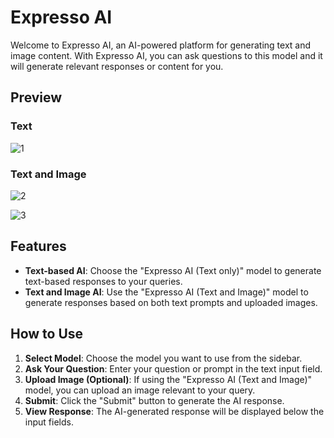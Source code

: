 
# Expresso AI

Welcome to Expresso AI, an AI-powered platform for generating text and image content. With Expresso AI, you can ask questions to this model and it will generate relevant responses or content for you.

## Preview
### Text 
![1](https://github.com/Arunkumar132003/Web-development/assets/96881025/4f681a70-9b0d-4958-84c5-a04f52299ede)

### Text and Image

![2](https://github.com/Arunkumar132003/Web-development/assets/96881025/1b703f16-c203-44b9-932c-fa6c4e999b73)

![3](https://github.com/Arunkumar132003/Web-development/assets/96881025/5efd30ae-4e68-44bf-8121-ebb898b69aac)

## Features

- **Text-based AI**: Choose the "Expresso AI (Text only)" model to generate text-based responses to your queries.
- **Text and Image AI**: Use the "Expresso AI (Text and Image)" model to generate responses based on both text prompts and uploaded images.


## How to Use

1. **Select Model**: Choose the model you want to use from the sidebar.
2. **Ask Your Question**: Enter your question or prompt in the text input field.
3. **Upload Image (Optional)**: If using the "Expresso AI (Text and Image)" model, you can upload an image relevant to your query.
4. **Submit**: Click the "Submit" button to generate the AI response.
5. **View Response**: The AI-generated response will be displayed below the input fields.

